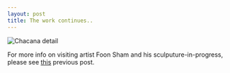 ```yaml
---
layout: post
title: The work continues..
---
```


![Chacana detail]({{site_url}}/images/20160602_1.jpg)


For more info on visiting artist Foon Sham and his sculputure-in-progress, please see <a href="http://mtcharte.net/2016/04/19/Visiting-Artist-Foon-Sham/">this</a> previous post.